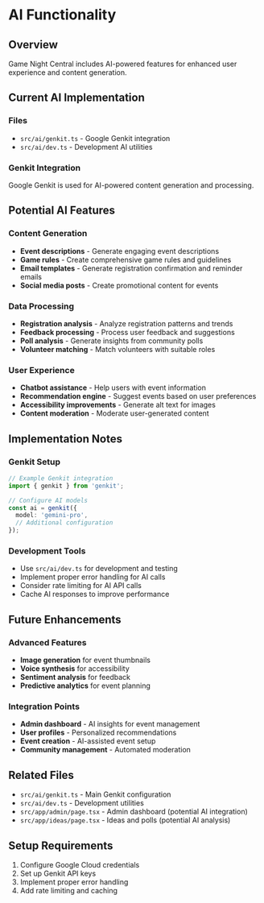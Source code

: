 # AI Functionality

## Overview
Game Night Central includes AI-powered features for enhanced user experience and content generation.

## Current AI Implementation

### Files
- `src/ai/genkit.ts` - Google Genkit integration
- `src/ai/dev.ts` - Development AI utilities

### Genkit Integration
Google Genkit is used for AI-powered content generation and processing.

## Potential AI Features

### Content Generation
- **Event descriptions** - Generate engaging event descriptions
- **Game rules** - Create comprehensive game rules and guidelines
- **Email templates** - Generate registration confirmation and reminder emails
- **Social media posts** - Create promotional content for events

### Data Processing
- **Registration analysis** - Analyze registration patterns and trends
- **Feedback processing** - Process user feedback and suggestions
- **Poll analysis** - Generate insights from community polls
- **Volunteer matching** - Match volunteers with suitable roles

### User Experience
- **Chatbot assistance** - Help users with event information
- **Recommendation engine** - Suggest events based on user preferences
- **Accessibility improvements** - Generate alt text for images
- **Content moderation** - Moderate user-generated content

## Implementation Notes

### Genkit Setup
```typescript
// Example Genkit integration
import { genkit } from 'genkit';

// Configure AI models
const ai = genkit({
  model: 'gemini-pro',
  // Additional configuration
});
```

### Development Tools
- Use `src/ai/dev.ts` for development and testing
- Implement proper error handling for AI calls
- Consider rate limiting for AI API calls
- Cache AI responses to improve performance

## Future Enhancements

### Advanced Features
- **Image generation** for event thumbnails
- **Voice synthesis** for accessibility
- **Sentiment analysis** for feedback
- **Predictive analytics** for event planning

### Integration Points
- **Admin dashboard** - AI insights for event management
- **User profiles** - Personalized recommendations
- **Event creation** - AI-assisted event setup
- **Community management** - Automated moderation

## Related Files
- `src/ai/genkit.ts` - Main Genkit configuration
- `src/ai/dev.ts` - Development utilities
- `src/app/admin/page.tsx` - Admin dashboard (potential AI integration)
- `src/app/ideas/page.tsx` - Ideas and polls (potential AI analysis)

## Setup Requirements
1. Configure Google Cloud credentials
2. Set up Genkit API keys
3. Implement proper error handling
4. Add rate limiting and caching
